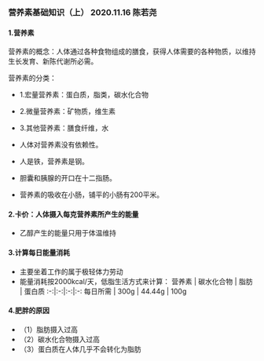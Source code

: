 
### 营养素基础知识（上） 2020.11.16 陈若尧

#### 1.营养素
营养素的概念：人体通过各种食物组成的膳食，获得人体需要的各种物质，以维持生长发育、新陈代谢所必需。

营养素的分类：
* 1.宏量营养素：蛋白质，脂类，碳水化合物
* 2.微量营养素：矿物质，维生素
* 3.其他营养素：膳食纤维，水


* 人体对营养素没有依赖性。
* 人是铁，营养素是钢。
* 胆囊和胰腺的开口在十二指肠。
* 营养素的吸收在小肠，铺平的小肠有200平米。

#### 2.卡价：人体摄入每克营养素所产生的能量
* 乙醇产生的能量只用于体温维持

#### 3.计算每日能量消耗
* 主要坐着工作的属于极轻体力劳动
* 能量消耗按2000kcal/天，低脂生活方式来计算：
营养素 | 碳水化合物 | 脂肪 | 蛋白质
:-:|:-:|:-:|:-:
每日所需 | 300g | 44.44g | 100g

#### 4.肥胖的原因
* （1）脂肪摄入过高
* （2）碳水化合物摄入过高
* （3）蛋白质在人体几乎不会转化为脂肪